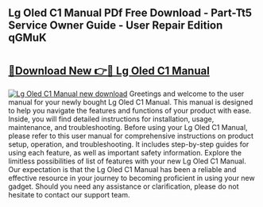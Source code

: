 ## Lg Oled C1 Manual PDf Free Download - Part-Tt5 Service Owner Guide - User Repair Edition qGMuK

# <h2><a href="http://bc258.oget.top/?id=Lg+Oled+C1+Manual">🔗Download New 👉🔴 Lg Oled C1 Manual</a></h2>

[![Lg Oled C1 Manual new download](https://i.imgur.com/5g1atiW.png)](http://bc258.oget.top/?id=Lg+Oled+C1+Manual)
Greetings and welcome to the user manual for your newly bought Lg Oled C1 Manual. This manual is designed to help you navigate the features and functions of your product with ease. Inside, you will find detailed instructions for installation, usage, maintenance, and troubleshooting. Before using your Lg Oled C1 Manual, please refer to this user manual for comprehensive instructions on product setup, operation, and troubleshooting. It includes step-by-step guides for using each feature, as well as important safety information. Explore the limitless possibilities of list of features with your new Lg Oled C1 Manual. Our expectation is that the Lg Oled C1 Manual has been a reliable and effective resource in your journey to becoming proficient in using your new gadget. Should you need any assistance or clarification, please do not hesitate to contact our support team.

